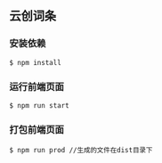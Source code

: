 ## 云创词条

### 安装依赖
```
$ npm install
```

### 运行前端页面
```
$ npm run start
```

### 打包前端页面
```
$ npm run prod //生成的文件在dist目录下
```